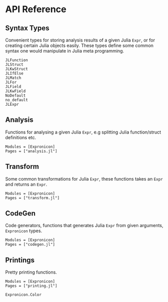 # API Reference

## Syntax Types

Convenient types for storing analysis results of a given Julia `Expr`, or for creating
certain Julia objects easily. These types define some common syntax one would manipulate
in Julia meta programming.

```@docs
JLFunction
JLStruct
JLKwStruct
JLIfElse
JLMatch
JLFor
JLField
JLKwField
NoDefault
no_default
JLExpr
```

## Analysis

Functions for analysing a given Julia `Expr`, e.g splitting Julia function/struct definitions etc.

```@autodocs
Modules = [Expronicon]
Pages = ["analysis.jl"]
```

## Transform

Some common transformations for Julia `Expr`, these functions takes an `Expr` and returns an `Expr`.

```@autodocs
Modules = [Expronicon]
Pages = ["transform.jl"]
```

## CodeGen

Code generators, functions that generates Julia `Expr` from given arguments, `Expronicon` types. 

```@autodocs
Modules = [Expronicon]
Pages = ["codegen.jl"]
```

## Printings

Pretty printing functions.

```@autodocs
Modules = [Expronicon]
Pages = ["printing.jl"]
```

```@docs
Expronicon.Color
```
